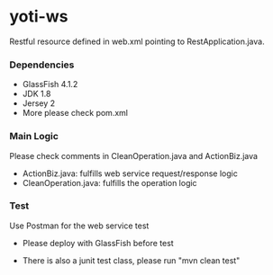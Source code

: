 # yoti-ws

Restful resource  defined in web.xml pointing to RestApplication.java.  

### Dependencies

- GlassFish 4.1.2
- JDK 1.8
- Jersey 2
- More please check pom.xml

### Main Logic
Please check comments in CleanOperation.java and ActionBiz.java

- ActionBiz.java: fulfills web service request/response logic
- CleanOperation.java: fulfills the operation logic

### Test

Use Postman for the web service test

- Please deploy with GlassFish before test

- There is also a junit test class, please run "mvn clean test"
